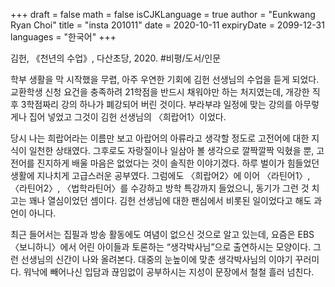+++
draft = false
math = false
isCJKLanguage = true
author = "Eunkwang Ryan Choi"
title = "insta 201011"
date = 2020-10-11
expiryDate = 2099-12-31
languages = "한국어"
+++

김헌, 《천년의 수업》, 다산초당, 2020. #비평/도서/인문

학부 생활을 막 시작했을 무렵, 아주 우연한 기회에 김헌 선생님의 수업을 듣게 되었다. 교환학생 신청 요건을 충족하려 21학점을 반드시 채워야만 하는 처지였는데, 개강한 직후 3학점짜리 강의 하나가 폐강되어 버린 것이다. 부라부랴 일정에 맞는 강의를 아무렇게나 집어 넣었고 그것이 김헌 선생님의 〈희랍어1〉이었다.

당시 나는 희랍어라는 이름만 보고 아랍어의 아류라고 생각할 정도로 고전어에 대한 지식이 일천한 상태였다. 그후로도 자랑질이나 일삼아 볼 생각으로 깔짝깔짝 익혔을 뿐, 고전어를 진지하게 배울 마음은 없었다는 것이 솔직한 이야기겠다. 하루 벌이가 힘들었던 생활에 지나치게 고급스러운 공부였다. 그럼에도 〈희랍어2〉에 이어 〈라틴어1〉, 〈라틴어2〉, 〈법학라틴어〉를 수강하고 방학 특강까지 들었으니, 동기가 그런 것 치고는 꽤나 열심이었던 셈이다. 김헌 선생님에 대한 팬심에서 비롯된 일이었다고 해도 과언이 아니다.

최근 들어서는 집필과 방송 활동에도 여념이 없으신 것으로 알고 있는데, 요즘은 EBS 〈보니하니〉에서 어린 아이들과 토론하는 “생각박사님”으로 출연하시는 모양이다. 그런 선생님의 신간이 나와 올려본다. 대중의 눈높이에 맞춘 생각박사님의 이야기 꾸러미다. 워낙에 빼어나신 입담과 끊임없이 공부하시는 지성이 문장에서 철철 흘러 넘친다.